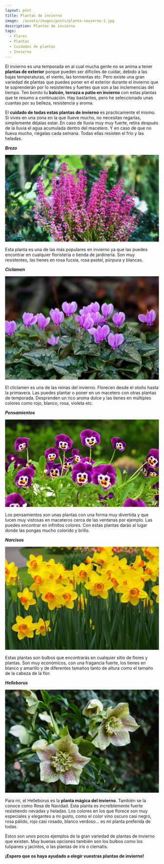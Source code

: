 ```yaml
---
layout: post
title: Plantas de invierno
image:  /assets/images/posts/planta-invierno-1.jpg
description: Plantas de invierno
tags:
  - Flores
  - Plantas
  - Cuidados de plantas
  - Invierno
---
```


 El invierno es una temporada en al cual mucha gente no se anima a tener **plantas de exterior** porque pueden ser difíciles de cuidar, debido a las bajas temperaturas, el viento, las tormentas etc. Pero existe una gran variedad de plantas que puedes poner en el exterior durante el invierno que te soprenderán por lo resistentes y fuertes que son a las inclemencias del tiempo.
  Ten bonito tu **balcón, terraza o patio en invierno** con estas plantas que te resumo a continuación. Hay bastantes, pero he seleccionado unas cuantas por su belleza, resistencia y aroma. 
  
  El **cuidado de todas estas plantas de invierno** es practicamente el mismo. Si vives en una zona en la que llueve mucho, no necesitas regarlas, simplemente déjalas estar. En caso de lluvia muy muy fuerte, retira después de la lluvia el agua acumulada dentro del macetero. Y en caso de que no llueva mucho, riégalas cada semana.
 Todas ellas resisten el frío y las heladas.
 
  _**Brezo**_
  
 ![Plantas de invierno](/assets/images/posts/planta-invierno-2.jpg)
  
Esta planta es una de las más populares en invierno ya que las puedes encontrar en cualquier floristería o tienda de jardinería. Son muy resistentes, las tienes en rosa fucsia, rosa pastel, púrpura y blancas.
  
  
_**Ciclamen**_

![Plantas de invierno](/assets/images/posts/planta-invierno-3.jpg)

El cliclamen es una de las reinas del invierno. Florecen desde el otoño hasta la primavera. Las puedes plantar o poner en un macetero con otras plantas de temporada. Desprenden un rico aroma dulce y las tienes en múltiples colores como rojo, blanco, rosa, violeta etc.


_**Pensamientos**_

![Plantas de invierno](/assets/images/posts/planta-invierno-4.jpg)

Los pensamientos son unas plantas con una forma muy divertida y que lucen muy vistosas en maceteros cerca de las ventanas por ejemplo. Las puedes encontrar en infinitos colores. Con estas plantas darás al lugar donde las pongas mucho colorido y brillo.


_**Narcisos**_

![Plantas de invierno](/assets/images/posts/planta-invierno-5.jpg)

Estas plantas son bulbos que encontrarás en cualquier sitio de flores y plantas. Son muy económicos, con una fragancia fuerte, los tienes en blanco y amarillo y de diferentes tamaños tanto de altura como el tamaño de la cabeza de la flor.


_**Helleborus**_

![Plantas de invierno](/assets/images/posts/planta-invierno-6.jpg)

Para mi, el Helleborus es la **planta mágica del invierno**. También se la conoce como Rosa de Navidad. Esta planta es increíblemente fuerte resistiendo nevadas y heladas. Los colores en los que florece son muy especiales y elegantes a mi gusto, como el color vino oscuro casi negro, rosa pálido, rojo casi rosado, blanco verdoso... es mi planta preferida de todas.


Estos son unos pocos ejemplos de la gran variedad de plantas de invierno que existen. Muy buenas opciones también son los bulbos como los tulipanes y jacintos, o las plantas de iris o clematis.


**¡Espero que os haya ayudado a elegir vuestras plantas de invierno!**




  

  

